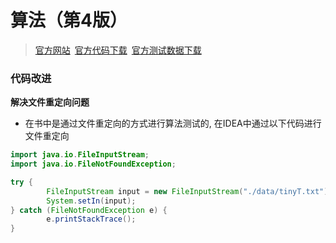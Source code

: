 # 算法（第4版）

>[官方网站](http://algs4.cs.princeton.edu/home/)&ensp;[官方代码下载](http://algs4.cs.princeton.edu/code/algs4.jar)&ensp;[官方测试数据下载](http://algs4.cs.princeton.edu/code/algs4-data.zip)

### **代码改进**

**解决文件重定向问题**

- 在书中是通过文件重定向的方式进行算法测试的, 在IDEA中通过以下代码进行文件重定向

```java
import java.io.FileInputStream;
import java.io.FileNotFoundException;

try {
        FileInputStream input = new FileInputStream("./data/tinyT.txt");
        System.setIn(input);
} catch (FileNotFoundException e) {
        e.printStackTrace();
}
```